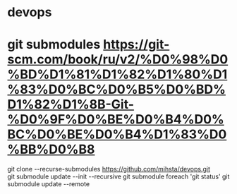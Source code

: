 # devops

# git submodules https://git-scm.com/book/ru/v2/%D0%98%D0%BD%D1%81%D1%82%D1%80%D1%83%D0%BC%D0%B5%D0%BD%D1%82%D1%8B-Git-%D0%9F%D0%BE%D0%B4%D0%BC%D0%BE%D0%B4%D1%83%D0%BB%D0%B8
  git clone --recurse-submodules https://github.com/mihsta/devops.git  
  git submodule update --init --recursive 
  git submodule foreach 'git status'
  git submodule update --remote
  
  
